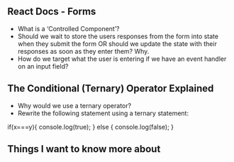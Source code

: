 ## React Docs - Forms

- What is a ‘Controlled Component’?
- Should we wait to store the users responses from the form into state when they submit the form OR should we update the state with their responses as soon as they enter them? Why.
- How do we target what the user is entering if we have an event handler on an input field?

## The Conditional (Ternary) Operator Explained

- Why would we use a ternary operator?
- Rewrite the following statement using a ternary statement:

if(x===y){
  console.log(true);
} else {
  console.log(false);
}

## Things I want to know more about
